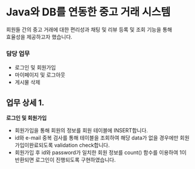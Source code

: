 # Java와 DB를 연동한 중고 거래 시스템

회원들 간의 중고 거래에 대한 편리성과 채팅 및 리뷰 등록 및 조회 기능을 통해  
효율성을 제공하고자 했습니다.

### 담당 업무
- 로그인 및 회원가입
- 마이페이지 및 로그아웃
- 게시물 삭제

## 업무 상세 1.
__로그인 및 회원가입__
- 회원가입을 통해 회원의 정보를 회원 테이블에 INSERT합니다.
- id와 e-mail 중복 검사를 통해 테이블을 조회하여 해당 data가 없을 경우에만  회원가입이완료되도록 validation check합니다.
- 회원가입 후 id와 password가 일치한 회원 정보를 count() 함수를 이용하여  1이 반환되면 로그인이 진행되도록 구현하였습니다.




